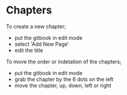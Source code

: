 # Chapters

To create a new chapter;

* put the gitbook in edit mode
* select 'Add New Page'
* edit the title

To move the order or indetation of the chapters;

* put the gitbook in edit mode
* grab the chapter by the 6 dots on the left
* move the chapter, up, down, left or right



